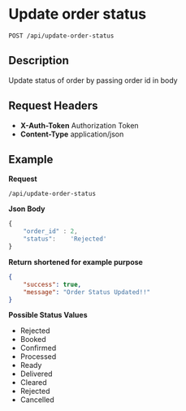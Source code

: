 # Update order status

    POST /api/update-order-status

## Description
Update status of order by passing order id in body 

## Request Headers
- **X-Auth-Token** Authorization Token
- **Content-Type** application/json

## Example
**Request**

    /api/update-order-status

**Json Body**
```javascript
{
	"order_id" : 2,
	"status":    'Rejected' 
}
```

**Return** __shortened for example purpose__
``` json
{
    "success": true,
    "message": "Order Status Updated!!"
}
```
**Possible Status Values**
 
 - Rejected
 - Booked
 - Confirmed
 - Processed
 - Ready
 - Delivered
 - Cleared
 - Rejected
 - Cancelled
